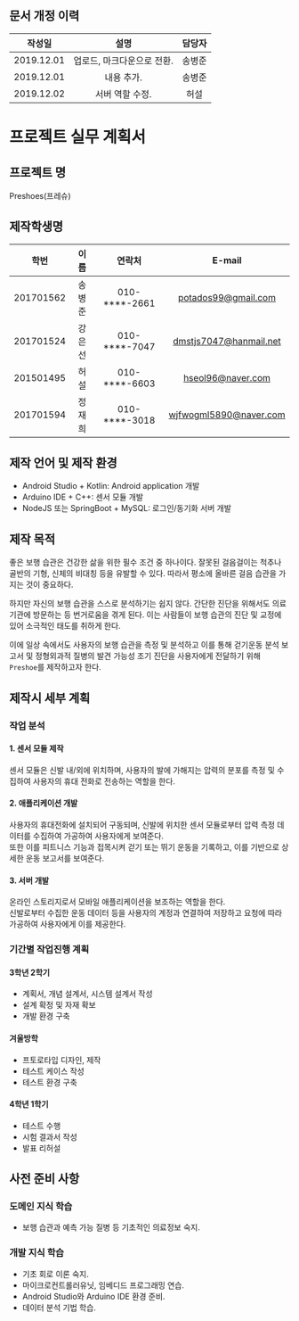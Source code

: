 ## 문서 개정 이력
|작성일|설명|담당자|
|:-:|:-:|:-:|
|2019.12.01|업로드, 마크다운으로 전환.|송병준|
|2019.12.01|내용 추가.|송병준|
|2019.12.02|서버 역할 수정.|허설|

# 프로젝트 실무 계획서
## 프로젝트 명
Preshoes(프레슈)

## 제작학생명
|학번|이름|연락처|E-mail|
|:-:|:-:|:-:|:-:|
|201701562|송병준|010-****-2661|potados99@gmail.com|
|201701524|강은선|010-****-7047|dmstjs7047@hanmail.net|
|201501495|허설|010-****-6603|hseol96@naver.com|
|201701594|정재희|010-****-3018|wjfwogml5890@naver.com|

## 제작 언어 및 제작 환경
- Android Studio + Kotlin: Android application 개발
- Arduino IDE + C++: 센서 모듈 개발
- NodeJS 또는 SpringBoot + MySQL: 로그인/동기화 서버 개발

## 제작 목적
좋은 보행 습관은 건강한 삶을 위한 필수 조건 중 하나이다. 잘못된 걸음걸이는 척추나 골반의 기형, 신체의 비대칭 등을 유발할 수 있다. 따라서 평소에 올바른 걸음 습관을 가지는 것이 중요하다.

하지만 자신의 보행 습관을 스스로 분석하기는 쉽지 않다. 간단한 진단을 위해서도 의료기관에 방문하는 등 번거로움을 겪게 된다. 이는 사람들이 보행 습관의 진단 및 교정에 있어 소극적인 태도를 취하게 한다.

이에 일상 속에서도 사용자의 보행 습관을 측정 및 분석하고 이를 통해 걷기운동 분석 보고서 및 정형외과적 질병의 발견 가능성 조기 진단을 사용자에게 전달하기 위해 `Preshoe`를 제작하고자 한다.

## 제작시 세부 계획
### 작업 분석
#### 1. 센서 모듈 제작
센서 모듈은 신발 내/외에 위치하며, 사용자의 발에 가해지는 압력의 분포를 측정 및 수집하여 사용자의 휴대 전화로 전송하는 역할을 한다.

#### 2. 애플리케이션 개발
사용자의 휴대전화에 설치되어 구동되며, 신발에 위치한 센서 모듈로부터 압력 측정 데이터를 수집하여 가공하여 사용자에게 보여준다.     
또한 이를 피트니스 기능과 접목시켜 걷기 또는 뛰기 운동을 기록하고, 이를 기반으로 상세한 운동 보고서를 보여준다.

#### 3. 서버 개발
온라인 스토리지로서 모바일 애플리케이션을 보조하는 역할을 한다.    
신발로부터 수집한 운동 데이터 등을 사용자의 계정과 연결하여 저장하고 요청에 따라 가공하여 사용자에게 이를 제공한다.

### 기간별 작업진행 계획
#### 3학년 2학기
- 계획서, 개념 설계서, 시스템 설계서 작성
- 설계 확정 및 자재 확보
- 개발 환경 구축

#### 겨울방학
- 프토로타입 디자인, 제작
- 테스트 케이스 작성
- 테스트 환경 구축

#### 4학년 1학기
- 테스트 수행
- 시험 결과서 작성
- 발표 리허설

## 사전 준비 사항
### 도메인 지식 학습
- 보행 습관과 예측 가능 질병 등 기초적인 의료정보 숙지.

### 개발 지식 학습
- 기초 회로 이론 숙지.
- 마이크로컨트롤러유닛, 임베디드 프로그래밍 연습.
- Android Studio와 Arduino IDE 환경 준비.
- 데이터 분석 기법 학습.
